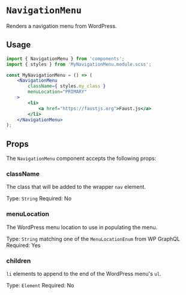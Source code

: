 # `NavigationMenu`

Renders a navigation menu from WordPress.

## Usage

```jsx
import { NavigationMenu } from 'components';
import { styles } from 'MyNavigationMenu.module.scss';

const MyNavigationMenu = () => (
	<NavigationMenu
        className={ styles.my_class }
        menuLocation="PRIMARY"
    >
        <li>
            <a href="https://faustjs.org">Faust.js</a>
        </li>
    </NavigationMenu>
);
```

## Props

The `NavigationMenu` component accepts the following props:

### className

The class that will be added to the wrapper `nav` element.

Type: `String`
Required: No

### menuLocation

The WordPress menu location to use in populating the menu.

Type: `String` matching one of the `MenuLocationEnum` from WP GraphQL
Required: Yes

### children

`li` elements to append to the end of the WordPress menu's `ul`.

Type: `Element`
Required: No